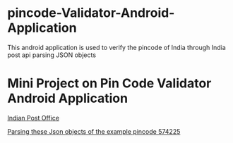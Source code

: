 # pincode-Validator-Android-Application
This android application is used to verify the pincode of India through India post api parsing JSON objects

# Mini Project on Pin Code Validator Android Application

[Indian Post Office](http://www.postalpincode.in/)

[Parsing these Json objects of the example pincode 574225](http://www.postalpincode.in/api/pincode/574225)
